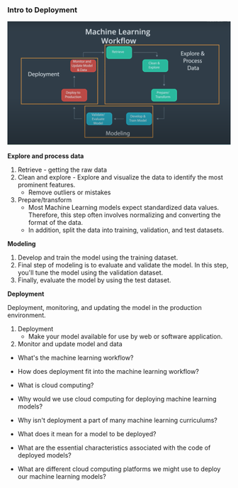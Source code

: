 ### Intro to Deployment
![](https://github.com/armandordorica/Advanced-Python/blob/master/intro_to_deployment/machine_learning_workflow.png?raw=true)

**Explore and process data**
1. Retrieve - getting the raw data 
2. Clean and explore - Explore and visualize the data to identify the most prominent features. 
    * Remove outliers or mistakes
3. Prepare/transform
    * Most Machine Learning models expect standardized data values. Therefore, this step often involves normalizing and converting the format of the data. 
    * In addition, split the data into training, validation, and test datasets. 
  
  **Modeling**
  1. Develop and train the model using the training dataset. 
  2. Final step of modeling is to evaluate and validate the model. In this step, you'll tune the model using the validation dataset. 
  3. Finally, evaluate the model by using the test dataset. 
  
  **Deployment**
  
  Deployment, monitoring, and updating the model in the production environment.
  1. Deployment
      * Make your model available for use by web or software application. 
  2. Monitor and update model and data

* What's the machine learning workflow?

* How does deployment fit into the machine learning workflow?

* What is cloud computing?

* Why would we use cloud computing for deploying machine learning models?

* Why isn't deployment a part of many machine learning curriculums?

* What does it mean for a model to be deployed?

* What are the essential characteristics associated with the code of deployed models?

* What are different cloud computing platforms we might use to deploy our machine learning models?
